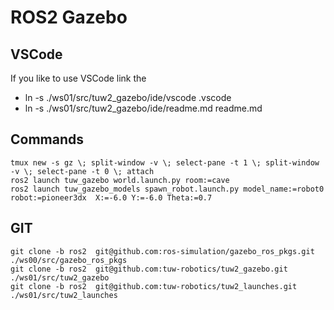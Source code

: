 # ROS2 Gazebo
## VSCode
If you like to use VSCode link the 
* ln -s ./ws01/src/tuw2_gazebo/ide/vscode .vscode 
* ln -s ./ws01/src/tuw2_gazebo/ide/readme.md readme.md
## Commands
```
tmux new -s gz \; split-window -v \; select-pane -t 1 \; split-window -v \; select-pane -t 0 \; attach
ros2 launch tuw_gazebo world.launch.py room:=cave
ros2 launch tuw_gazebo_models spawn_robot.launch.py model_name:=robot0 robot:=pioneer3dx  X:=-6.0 Y:=-6.0 Theta:=0.7
```

## GIT
```
git clone -b ros2  git@github.com:ros-simulation/gazebo_ros_pkgs.git ./ws00/src/gazebo_ros_pkgs
git clone -b ros2  git@github.com:tuw-robotics/tuw2_gazebo.git       ./ws01/src/tuw2_gazebo
git clone -b ros2  git@github.com:tuw-robotics/tuw2_launches.git     ./ws01/src/tuw2_launches
```
